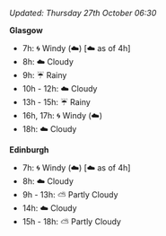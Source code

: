 *Updated: Thursday 27th October 06:30*

**Glasgow**

* 7h: :cyclone: Windy (:cloud:) [:cloud: as of 4h]
* 8h: :cloud: Cloudy
* 9h: :umbrella: Rainy
* 10h - 12h: :cloud: Cloudy
* 13h - 15h: :umbrella: Rainy
* 16h, 17h: :cyclone: Windy (:cloud:)
* 18h: :cloud: Cloudy

**Edinburgh**

* 7h: :cyclone: Windy (:cloud:) [:cloud: as of 4h]
* 8h: :cloud: Cloudy
* 9h - 13h: :partly_sunny: Partly Cloudy
* 14h: :cloud: Cloudy
* 15h - 18h: :partly_sunny: Partly Cloudy
